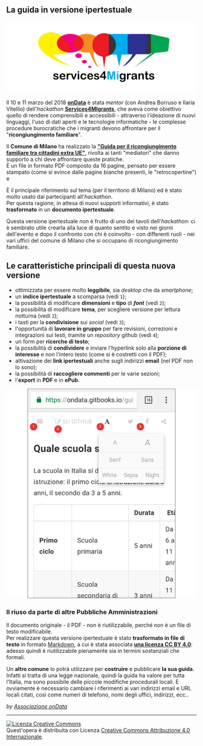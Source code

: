 ## La guida in versione ipertestuale

![services4migrants](assets/services4migrants.jpg)

Il 10 e 11 marzo del 2018 [**onData**](http://ondata.it/) è stata *mentor* (con Andrea Borruso e Ilaria Vitellio) dell'*hackathon* [**Services4MIgrants**](https://www.eventbrite.it/e/biglietti-services4migrants-un-hackathon-per-migliorare-i-servizi-ai-migranti-43354522544), che aveva come obiettivo quello di rendere comprensibili e accessibili - attraverso l'ideazione di nuovi linguaggi, l'uso di dati aperti e le tecnologie informatiche - le complesse procedure burocratiche che i migranti devono affrontare per il "**ricongiungimento familiare**".

Il **Comune di Milano** ha realizzato la [**"Guida per il ricongiungimento familiare tra cittadini extra UE"**](https://github.com/ondata/guida-ricongiungimento-familiare/raw/master/raw/GUIDA_RICONGIUNGIMENTO%20FAMILIARE%2020_9_2016.pdf), rivolta ai tanti "mediatori" che danno supporto a chi deve affrontare queste pratiche.<br>
È un file in formato PDF composto da 16 pagine, pensato per essere stampato (come si evince dalle pagine bianche presenti, le "retrocopertine") e

È il principale riferimento sul tema (per il territorio di Milano) ed è stato molto usato dai partecipanti all'*hackathon*.<br>
Per questa ragione, in attesa di nuovi supporti informativi, è stato **trasformato** in un **documento ipertestuale**.

Questa versione ipertestuale non è frutto di uno dei tavoli dell'*hackathon*: ci è sembrato utile crearla alla luce di quanto sentito e visto nei giorni dell'evento e dopo il confronto con chi è coinvolto - con differenti ruoli - nei vari uffici del comune di Milano che si occupano di ricongiungimento familiare.

## Le caratteristiche principali di questa nuova versione

- ottimizzata per essere molto **leggibile**, sia *desktop* che da *smartphone*;
- un **indice ipertestuale** a scomparsa (vedi `1`);
- la possibilità di modificare **dimensioni** e **tipo** di ***font*** (vedi `2`);
- la possibilità di modificare **tema**, per scegliere versione per lettura notturna (vedi `2`);
- i tasti per la **condivisione** sui *social* (vedi `3`);
- l'opportunità di **lavorare in gruppo** per fare revisioni, correzioni e integrazioni sui testi, tramite un *repository* github (vedi `4`);
- un form per **ricerche di testo**;
- la possibilità di **condividere** e inviare l'hyperlink solo alla **porzione di interesse** e non l'intero testo (come si è costretti con il PDF);
- attivazione dei **link ipertestuali** anche sugli indirizzi **email** (nel PDF non lo sono);
- la possibilità di **raccogliere commenti** per le varie sezioni;
- l'**export** in **PDF** e in **ePub**.

![](assets/mobile03.png)

### Il riuso da parte di altre Pubbliche Amministrazioni

Il documento originale - il PDF - non è riutilizzabile, perché non è un file di testo modificabile.<br>
Per realizzare questa versione ipertestuale è stato **trasformato in file di testo** in formato [Markdown](https://www.wikiwand.com/it/Markdown), a cui è stata associata [**una licenza CC BY 4.0**](https://creativecommons.org/licenses/by/4.0/): adesso quindi è riutilizzabile pienamente sia in termini sostanziali che formali.

Un **altro comune** lo potrà utilizzare per **costruire** e pubblicare **la sua guida**. Infatti si tratta di una legge nazionale, quindi la guida ha valore per tutta l'Italia, ma sono possibile delle piccole modifiche procedurali locali. E ovviamente è necessario cambiare i riferimenti ai vari indirizzi email e URL locali citati, così come numeri di telefono, nomi degli uffici, indirizzi, ecc..

*by [Associazione onData](http://ondata.it/)*

---

<a rel="license" href="http://creativecommons.org/licenses/by/4.0/"><img alt="Licenza Creative Commons" style="border-width:0" src="https://i.creativecommons.org/l/by/4.0/88x31.png" /></a><br />Quest'opera è distribuita con Licenza <a rel="license" href="http://creativecommons.org/licenses/by/4.0/">Creative Commons Attribuzione 4.0 Internazionale</a>.